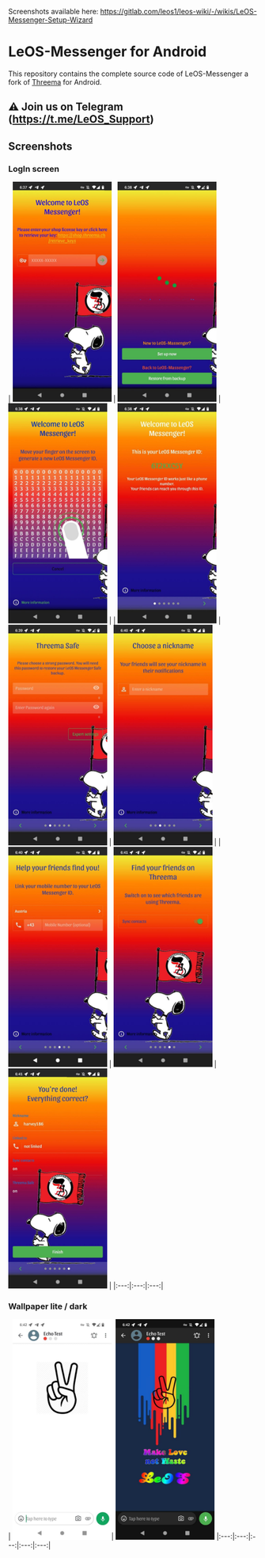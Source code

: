 Screenshots available here: https://gitlab.com/leos1/leos-wiki/-/wikis/LeOS-Messenger-Setup-Wizard

# LeOS-Messenger for Android

This repository contains the complete source code of LeOS-Messenger a fork of
[Threema](https://threema.ch/) for Android.

## ⚠ Join us on Telegram (https://t.me/LeOS_Support)

## Screenshots
### LogIn screen
| <img src="screenshots/1.jpg" width="200"/> | <img src="screenshots/2.jpg" width="200"/> | <img src="screenshots/3.jpg" width="200"/> |
| <img src="screenshots/4.jpg" width="200"/> | <img src="screenshots/5.jpg" width="200"/> | <img src="screenshots/6.jpg" width="200"/> |
| <img src="screenshots/7.jpg" width="200"/> | <img src="screenshots/8.jpg" width="200"/> | <img src="screenshots/9.jpg" width="200"/> |
|:---:|:---:|:---:|

### Wallpaper lite / dark
| <img src="screenshots/WallpaperLite.jpg" width="200"/>| <img src="screenshots/WallpaperDark.jpg" width="200"/>
|:---:|:---:|:---:|:---:|:---:|

